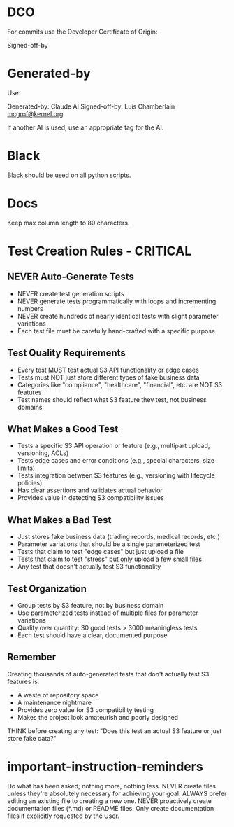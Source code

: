 # DCO
For commits use the Developer Certificate of Origin:

Signed-off-by

# Generated-by

Use:

Generated-by: Claude AI
Signed-off-by: Luis Chamberlain <mcgrof@kernel.org>

If another AI is used, use an appropriate tag for the AI.

# Black

Black should be used on all python scripts.

# Docs

Keep max column length to 80 characters.

# Test Creation Rules - CRITICAL

## NEVER Auto-Generate Tests
- NEVER create test generation scripts
- NEVER generate tests programmatically with loops and incrementing numbers
- NEVER create hundreds of nearly identical tests with slight parameter variations
- Each test file must be carefully hand-crafted with a specific purpose

## Test Quality Requirements
- Every test MUST test actual S3 API functionality or edge cases
- Tests must NOT just store different types of fake business data
- Categories like "compliance", "healthcare", "financial", etc. are NOT S3 features
- Test names should reflect what S3 feature they test, not business domains

## What Makes a Good Test
- Tests a specific S3 API operation or feature (e.g., multipart upload, versioning, ACLs)
- Tests edge cases and error conditions (e.g., special characters, size limits)
- Tests integration between S3 features (e.g., versioning with lifecycle policies)
- Has clear assertions and validates actual behavior
- Provides value in detecting S3 compatibility issues

## What Makes a Bad Test
- Just stores fake business data (trading records, medical records, etc.)
- Parameter variations that should be a single parameterized test
- Tests that claim to test "edge cases" but just upload a file
- Tests that claim to test "stress" but only upload a few small files
- Any test that doesn't actually test S3 functionality

## Test Organization
- Group tests by S3 feature, not by business domain
- Use parameterized tests instead of multiple files for parameter variations
- Quality over quantity: 30 good tests > 3000 meaningless tests
- Each test should have a clear, documented purpose

## Remember
Creating thousands of auto-generated tests that don't actually test S3 features is:
- A waste of repository space
- A maintenance nightmare
- Provides zero value for S3 compatibility testing
- Makes the project look amateurish and poorly designed

THINK before creating any test: "Does this test an actual S3 feature or just store fake data?"

# important-instruction-reminders
Do what has been asked; nothing more, nothing less.
NEVER create files unless they're absolutely necessary for achieving your goal.
ALWAYS prefer editing an existing file to creating a new one.
NEVER proactively create documentation files (*.md) or README files. Only create documentation files if explicitly requested by the User.
